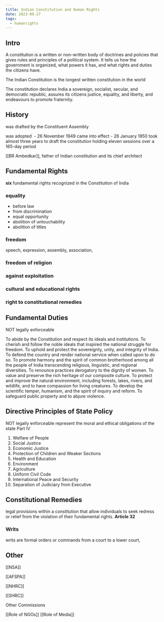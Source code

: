 ```yaml
---
title: Indian Constitution and Human Rights
date: 2023-09-27
tags:
  - humanrights
---
```


## Intro
A constitution is a written or non-written body of doctrines and policies that gives rules and principles of a political system. It tells us how the government is organized, what powers it has, and what rights and duties the citizens have.

The Indian Constitution is the longest written constitution in the world

The constitution declares India a sovereign, socialist, secular, and democratic republic, assures its citizens justice, equality, and liberty, and endeavours to promote fraternity.
## History

was drafted by the Constituent Assembly

was adopted  - 26 November 1949
came into effect - 26 January 1950
took almost three years to draft the constitution holding eleven sessions over a 165-day period

[[BR Ambedkar]], father of Indian constitution and its chief architect
## Fundamental Rights
**six** fundamental rights recognized in the Constitution of India
### equality 
- before law
- from discrimination
- equal opportunity
- abolition of untouchability
- abolition of titles
### freedom
speech, expression, assembly, association, 
### freedom of religion 
### against exploitation
### cultural and educational rights
### right to constitutional remedies
## Fundamental Duties
NOT legally enforceable

To abide by the Constitution and respect its ideals and institutions.
To cherish and follow the noble ideals that inspired the national struggle
for freedom.
To uphold and protect the sovereignty, unity, and integrity of India.
To defend the country and render national service when called upon to do
so.
To promote harmony and the spirit of common brotherhood among all the
people of India transcending religious, linguistic, and regional diversities.
To renounce practices derogatory to the dignity of women.
To value and preserve the rich heritage of our composite culture.
To protect and improve the natural environment, including forests, lakes,
rivers, and wildlife, and to have compassion for living creatures.
To develop the scientific temper, humanism, and the spirit of inquiry and
reform.
To safeguard public property and to abjure violence.
## Directive Principles of State Policy
NOT legally enforceable
represent the moral and ethical
obligations of the state
Part IV

1. Welfare of People
2. Social Justice
3. Economic Justice
4. Protection of Children and Weaker Sections
5. Health and Education
6. Environment
7. Agriculture
8. Uniform Civil Code
9. International Peace and Security
10. Separation of Judiciary from Executive

## Constitutional Remedies
legal provisions within a constitution that allow individuals to seek redress or relief
from the violation of their fundamental rights.
**Article 32**
### Writs
writs are formal orders or commands from a court to a lower court, 

## Other 
[[NSA]]

[[AFSPA]]

[[NHRC]]

[[SHRC]]

Other Commissions

[[Role of NGOs]]
[[Role of Media]]

